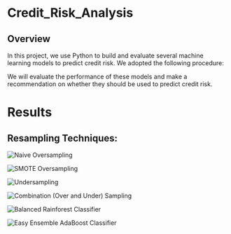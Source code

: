 # Credit_Risk_Analysis

## Overview

In this project, we use Python to build and evaluate several machine learning models to predict credit risk.
We adopted the following procedure:

We will evaluate the performance of these models and make a recommendation on whether they should be used to predict credit risk.

# Results


## Resampling Techniques:


![Naive Oversampling](N_os.png)


![SMOTE Oversampling](S_os.png)


![Undersampling](U_s.png)


![Combination (Over and Under) Sampling](C_s.png)


![Balanced Rainforest Classifier](brc.png)


![Easy Ensemble AdaBoost Classifier](abc.png)

